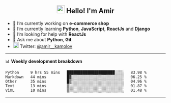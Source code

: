 <h2 align="center"><img src="https://media.giphy.com/media/hvRJCLFzcasrR4ia7z/giphy.gif" width="25px"> Hello! I'm Amir</h2>

- 🔭 I’m currently working on **e-commerce shop**
- 🌱 I’m currently learning **Python**, **JavaScript**, **ReactJs** and **Django**
- 🤔 I’m looking for help with **ReactJs**
- 💬 Ask me about **Python**, **Git**
- <img alt="Amir Kamolov | Twitter" width="18px" src="https://raw.githubusercontent.com/peterthehan/peterthehan/master/assets/twitter.svg" /> Twitter: [@amir__kamolov ](https://twitter.com/amir__kamolov)

---

📊 **Weekly development breakdown**
<!--START_SECTION:waka-->
```text
Python     9 hrs 55 mins   █████████████████████░░░░   83.98 % 
Markdown   44 mins         █▓░░░░░░░░░░░░░░░░░░░░░░░   06.25 % 
Other      35 mins         █▒░░░░░░░░░░░░░░░░░░░░░░░   04.96 % 
Text       13 mins         ▒░░░░░░░░░░░░░░░░░░░░░░░░   01.87 % 
VimL       10 mins         ▒░░░░░░░░░░░░░░░░░░░░░░░░   01.48 % 
```
<!--END_SECTION:waka-->

---
